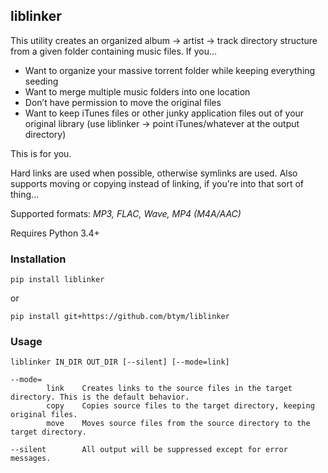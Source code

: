 ## liblinker ##

This utility creates an organized album -> artist -> track directory structure from a given folder containing music files. If you…

-  Want to organize your massive torrent folder while keeping everything
   seeding
-  Want to merge multiple music folders into one location
-  Don’t have permission to move the original files
-  Want to keep iTunes files or other junky application files out of
   your original library (use liblinker -> point iTunes/whatever at the
   output directory)

This is for you.

Hard links are used when possible, otherwise symlinks are used. Also supports moving or copying instead of linking, if you're into that sort of thing...
 
Supported formats: *MP3, FLAC, Wave, MP4 (M4A/AAC)*

Requires Python 3.4+
 
### Installation ###

```
pip install liblinker
```

or

```
pip install git+https://github.com/btym/liblinker
```

### Usage ###

```
liblinker IN_DIR OUT_DIR [--silent] [--mode=link]

--mode=
        link    Creates links to the source files in the target directory. This is the default behavior.
        copy    Copies source files to the target directory, keeping original files.
        move    Moves source files from the source directory to the target directory.

--silent        All output will be suppressed except for error messages.

```
